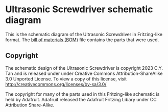 # Ultrasonic Screwdriver schematic diagram

This is the schematic diagram of the Ultrasonic Screwdriver in Fritzing-like format. The [bill of materials (BOM)](https://github.com/cytan299/Ultrasonic_Screwdriver/tree/main/bom) file contains the parts that were used.

## Copyright

The schematic design of the Ultrasonic Screwdriver is copyright 2023 C.Y. Tan and is released under under Creative Commons
Attribution-ShareAlike 3.0 Unported License. To view a
copy of this license, visit http://creativecommons.org/licenses/by-sa/3.0/

The copyright for many of the parts used in this Fritzing-like schematic is held by Adafruit. Adafruit released the Adafruit Fritzing Libary under CC Attribution Share-Alike.




